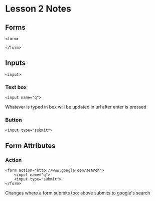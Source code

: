 # Lesson 2 Notes

## Forms

```
<form>

</form>
```

## Inputs

```
<input>
```

### Text box

``` 
<input name="q"> 
```

Whatever is typed in box will be updated in url after enter is pressed

### Button

``` 
<input type="submit"> 
```

## Form Attributes

### Action

```
<form action="http://www.google.com/search">
    <input name="q">
    <input type="submit">
</form>
```

Changes where a form submits too; above submits to google's search